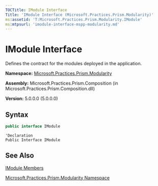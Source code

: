 ```yaml
---
TOCTitle: IModule Interface
Title: 'IModule Interface (Microsoft.Practices.Prism.Modularity)'
ms:assetid: 'T:Microsoft.Practices.Prism.Modularity.IModule'
ms:mtpsurl: 'imodule-interface-mspp-modularity.md'
---
```


# IModule Interface

Defines the contract for the modules deployed in the application.

**Namespace:** [Microsoft.Practices.Prism.Modularity](mspp-modularity-namespace.md)

**Assembly:** Microsoft.Practices.Prism.Composition (in Microsoft.Practices.Prism.Composition.dll)

**Version:** 5.0.0.0 (5.0.0.0)

## Syntax

```C#
public interface IModule
```

```VB
'Declaration
Public Interface IModule
```

## See Also

[IModule Members](imodule-members-mspp-modularity.md)

[Microsoft.Practices.Prism.Modularity Namespace](mspp-modularity-namespace.md)
